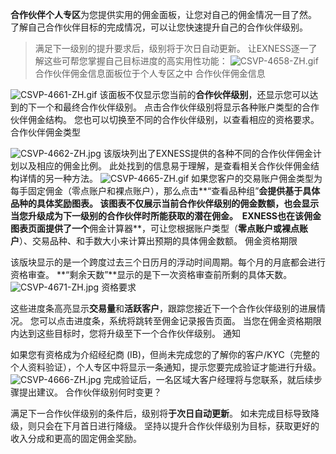 
**合作伙伴个人专区**为您提供实用的佣金面板，让您对自己的佣金情况一目了然。 了解自己合作伙伴目标的完成情况，可以让您快速提升自己的合作伙伴级别。
> 满足下一级别的提升要求后，级别将于次日自动更新。
让EXNESS逐一了解这些可帮您掌握自己目标进度的高实用性功能：
![CSVP-4658-ZH.gif](https://testingcf.jsdelivr.net/gh/jarlin8/OSS@main/exhelp/CSVP-4658-ZH.gif)
> 合作伙伴佣金信息面板位于个人专区之中
合作伙伴佣金信息
 
![CSVP-4661-ZH.gif](https://testingcf.jsdelivr.net/gh/jarlin8/OSS@main/exhelp/CSVP-4661-ZH.gif)
该面板不仅显示您当前的**合作伙伴级别**，还显示您可以达到的下一个和最终合作伙伴级别。 点击合作伙伴级别将显示各种账户类型的合作伙伴佣金结构。 您也可以切换至不同的合作伙伴级别，以查看相应的资格要求。
合作伙伴佣金类型
 
![CSVP-4662-ZH.jpg](https://testingcf.jsdelivr.net/gh/jarlin8/OSS@main/exhelp/CSVP-4662-ZH.jpg)
该版块列出了EXNESS提供的各种不同的合作伙伴佣金计划以及相应的佣金比例。 此处找到的信息易于理解，是查看相关合作伙伴佣金结构详情的另一种方法。
![CSVP-4665-ZH.gif](https://testingcf.jsdelivr.net/gh/jarlin8/OSS@main/exhelp/CSVP-4665-ZH.gif)
如果您客户的交易账户佣金类型为每手固定佣金（零点账户和裸点账户），那么点击**“查看品种组”**会提供基于具体品种的具体奖励图表。 该图表不仅展示当前合作伙伴级别的佣金数额，也会显示当您升级成为下一级别的合作伙伴时所能获取的潜在佣金。 
EXNESS也在该佣金图表页面提供了一个**佣金计算器**，可让您根据账户类型（**零点账户或裸点账户**）、交易品种、和手数大小来计算出预期的具体佣金数额。
佣金资格期限
 
该版块显示的是一个跨度过去三个日历月的浮动时间周期。每个月的月底都会进行资格审查。 **“剩余天数”**显示的是下一次资格审查前所剩的具体天数。
![CSVP-4671-ZH.jpg](https://testingcf.jsdelivr.net/gh/jarlin8/OSS@main/exhelp/CSVP-4671-ZH.jpg)
资格要求
 
这些进度条高亮显示**交易量**和**活跃客户**，跟踪您接近下一个合作伙伴级别的进展情况。 您可以点击进度条，系统将跳转至佣金记录报告页面。 当您在佣金资格期限内达到这些目标时，您将升级至下一个合作伙伴级别。
通知
 
如果您有资格成为介绍经纪商 (IB)，但尚未完成您的了解你的客户/KYC（完整的个人资料验证），个人专区中将显示一条通知，提示您要完成验证才能进行升级。
![CSVP-4666-ZH.jpg](https://testingcf.jsdelivr.net/gh/jarlin8/OSS@main/exhelp/CSVP-4666-ZH.jpg)
完成验证后，一名区域大客户经理将与您联系，就后续步骤提出建议。
合作伙伴级别何时变更？
 
满足下一合作伙伴级别的条件后，级别将**于次日自动更新**。 如未完成目标导致降级，则只会在下月首日进行降级。 坚持以提升合作伙伴级别为目标，获取更好的收入分成和更高的固定佣金奖励。